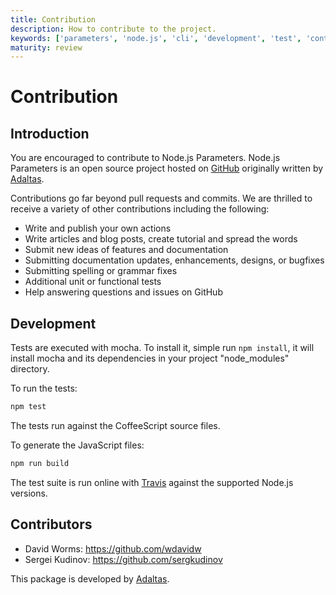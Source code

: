 ```yaml
---
title: Contribution
description: How to contribute to the project.
keywords: ['parameters', 'node.js', 'cli', 'development', 'test', 'contributors', 'contribute']
maturity: review
---
```


# Contribution

## Introduction

You are encouraged to contribute to Node.js Parameters. Node.js Parameters is an open source project hosted on [GitHub](https://github.com/adaltas/node-parameters) originally written by [Adaltas](http://www.adaltas.com/en/home/).

Contributions go far beyond pull requests and commits. We are thrilled to receive a variety of other contributions including the following:

* Write and publish your own actions
* Write articles and blog posts, create tutorial and spread the words
* Submit new ideas of features and documentation
* Submitting documentation updates, enhancements, designs, or bugfixes
* Submitting spelling or grammar fixes
* Additional unit or functional tests
* Help answering questions and issues on GitHub

## Development

Tests are executed with mocha. To install it, simple run `npm install`, it will
install mocha and its dependencies in your project "node_modules" directory.

To run the tests:

```bash
npm test
```

The tests run against the CoffeeScript source files.

To generate the JavaScript files:

```bash
npm run build
```

The test suite is run online with [Travis](https://travis-ci.com) against the supported 
Node.js versions.

## Contributors

*   David Worms: <https://github.com/wdavidw>
*   Sergei Kudinov: <https://github.com/sergkudinov>

This package is developed by [Adaltas](http://www.adaltas.com).
